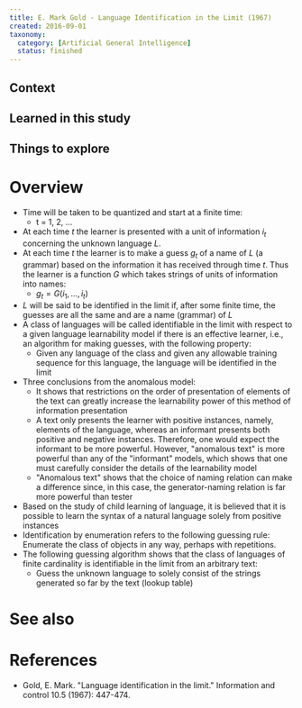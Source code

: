 ```yaml
---
title: E. Mark Gold - Language Identification in the Limit (1967)
created: 2016-09-01
taxonomy:
  category: [Artificial General Intelligence]
  status: finished
---
```


## Context

## Learned in this study

## Things to explore

# Overview
* Time will be taken to be quantized and start at a finite time:
	* t = 1, 2, ...
* At each time $t$ the learner is presented with a unit of information $i_t$ concerning the unknown language $L$.
* At each time $t$ the learner is to make a guess $g_t$ of a name of $L$ (a grammar) based on the information it has received through time $t$. Thus the learner is a function $G$ which takes strings of units of information into names:
	* $g_t = G(i_1, ..., i_t)$
* $L$ will be said to be identified in the limit if, after some finite time, the guesses are all the same and are a name (grammar) of $L$
* A class of languages will be called identifiable in the limit with respect to a given language learnability model if there is an effective learner, i.e., an algorithm for making guesses, with the following property:
	* Given any language of the class and given any allowable training sequence for this language, the language will be identified in the limit
* Three conclusions from the anomalous model:
	* It shows that restrictions on the order of presentation of elements of the text can greatly increase the learnability power of this method of information presentation
	* A text only presents the learner with positive instances, namely, elements of the language, whereas an informant presents both positive and negative instances. Therefore, one would expect the informant to be more powerful. However, "anomalous text" is more powerful than any of the "informant" models, which shows that one must carefully consider the details of the learnability model
	* "Anomalous text" shows that the choice of naming relation can make a difference since, in this case, the generator-naming relation is far more powerful than tester
* Based on the study of child learning of language, it is believed that it is possible to learn the syntax of a natural language solely from positive instances
* Identification by enumeration refers to the following guessing rule: Enumerate the class of objects in any way, perhaps with repetitions.
* The following guessing algorithm shows that the class of languages of finite cardinality is identifiable in the limit from an arbitrary text:
	* Guess the unknown language to solely consist of the strings generated so far by the text (lookup table)

# See also

# References
* Gold, E. Mark. "Language identification in the limit." Information and control 10.5 (1967): 447-474.